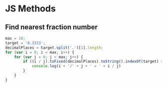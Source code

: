 # JS Methods

## Find nearest fraction number

```js
max = 10;
target = '0.3333';
decimalPlaces = target.split('.')[1].length;
for (var i = 0; i < max; i++) {
    for (var j = 0; j < max; j++) {
        if ((i / j).toFixed(decimalPlaces).toString().indexOf(target) >= 0) {
            console.log(i + '/' + j + ' = ' + i / j)
        }
    }
}
```